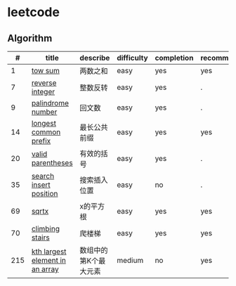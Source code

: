 # leetcode

## Algorithm
|#|title|describe|difficulty|completion|recommend|
|-|-----|--------|----------|----------|---------|
|1|[tow sum](./algorithm/1.two_sum.js)|两数之和|easy|yes|yes|
|7|[reverse integer](./algorithm/7.reverse_integer.js)|整数反转|easy|yes|.|
|9|[palindrome number](./algorithm/9.palindrome_number.js)|回文数|easy|yes|.|
|14|[longest common prefix](./algorithm/14.longest_common_prefix.js)|最长公共前缀|easy|yes|yes|
|20|[valid parentheses](./algorithm/20.valid_parentheses.js)|有效的括号|easy|yes|.|
|35|[search insert position](./algorithm/35.search_insert_position.js)|搜索插入位置|easy|no|.|
|69|[sqrtx](./algorithm/69.sqrt.js)|x的平方根|easy|yes|yes|
|70|[climbing stairs](./algorithm/70.climbing_stairs.js)|爬楼梯|easy|yes|yes|
|215|[kth largest element in an array](./algorithm/215.kth_largest_element_in_an_array.js)|数组中的第K个最大元素|medium|no|yes|
